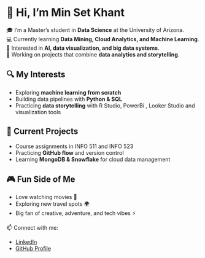 # 👋 Hi, I’m Min Set Khant  

🎓 I’m a Master’s student in **Data Science** at the University of Arizona.  
💻 Currently learning **Data Mining, Cloud Analytics, and Machine Learning**.  
🌱 Interested in **AI, data visualization, and big data systems**.  
🚀 Working on projects that combine **data analytics and storytelling**.  

## 🔍 My Interests  
- Exploring **machine learning from scratch**  
- Building data pipelines with **Python & SQL**  
- Practicing **data storytelling** with R Studio, PowerBi , Looker Studio and visualization tools  

## 🎯 Current Projects  
- Course assignments in INFO 511 and INFO 523  
- Practicing **GitHub flow** and version control  
- Learning **MongoDB & Snowflake** for cloud data management  

## 🎮 Fun Side of Me  
- Love watching movies 🎥  
- Exploring new travel spots 🌍  
- Big fan of creative, adventure, and tech vibes ⚡  

📫 Connect with me:  
- [LinkedIn](https://www.linkedin.com/in/min-set-khant)  
- [GitHub Profile](https://github.com/min-setkhant)  
